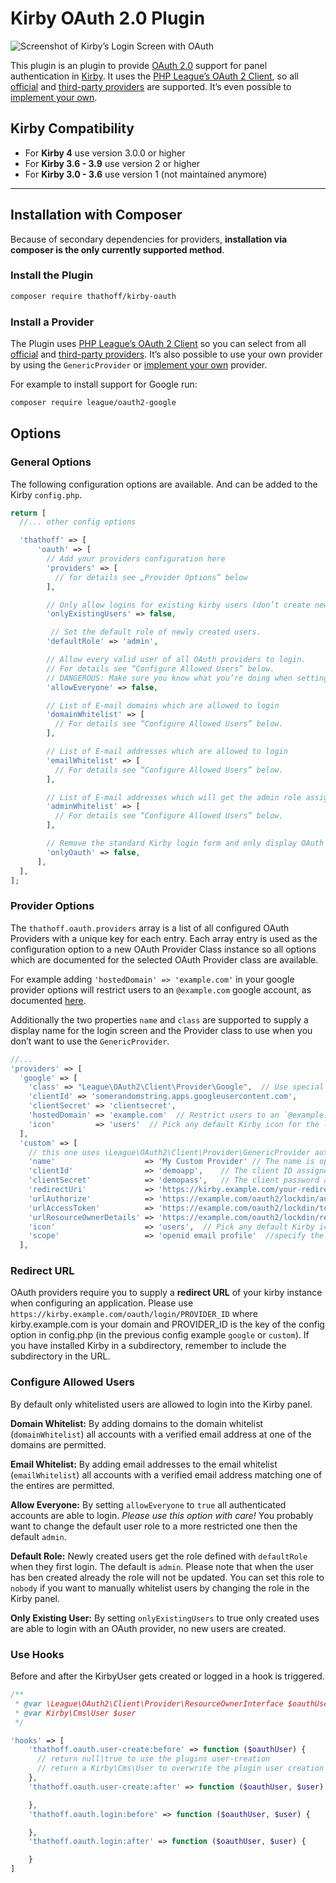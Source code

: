 # Kirby OAuth 2.0 Plugin

![Screenshot of Kirby’s Login Screen with OAuth](/.github/screenshot.png?raw=true)

This plugin is an plugin to provide [OAuth 2.0](http://oauth.net/2/) support for panel authentication in [Kirby](https://getkirby.com). It uses the [PHP League’s OAuth 2 Client](https://oauth2-client.thephpleague.com/), so all [official](https://oauth2-client.thephpleague.com/providers/league/) and [third-party providers](https://oauth2-client.thephpleague.com/providers/thirdparty/) are supported. It’s even possible to [implement your own](https://oauth2-client.thephpleague.com/providers/implementing/).

## Kirby Compatibility

- For **Kirby 4** use version 3.0.0 or higher
- For **Kirby 3.6 - 3.9** use version 2 or higher
- For **Kirby 3.0 - 3.6** use version 1 (not maintained anymore)

---

## Installation with Composer

Because of secondary dependencies for providers, **installation via composer is the only currently supported method**.

### Install the Plugin

```sh
composer require thathoff/kirby-oauth
```

### Install a Provider

The Plugin uses [PHP League’s OAuth 2 Client](https://oauth2-client.thephpleague.com/) so you can select from all [official](https://oauth2-client.thephpleague.com/providers/league/) and [third-party providers](https://oauth2-client.thephpleague.com/providers/thirdparty/). It’s also possible to use your own provider by using the `GenericProvider` or [implement your own](https://oauth2-client.thephpleague.com/providers/implementing/) provider.

For example to install support for Google run:

```sh
composer require league/oauth2-google
```

## Options

### General Options

The following configuration options are available. And can be added to the Kirby `config.php`.

```php
return [
  //... other config options

  'thathoff' => [
      'oauth' => [
        // Add your providers configuration here
        'providers' => [
          // for details see „Provider Options” below
        ],

        // Only allow logins for existing kirby users (don’t create new users)
        'onlyExistingUsers' => false,

         // Set the default role of newly created users.
        'defaultRole' => 'admin',

        // Allow every valid user of all OAuth providers to login.
        // For details see “Configure Allowed Users” below.
        // DANGEROUS: Make sure you know what you’re doing when setting this to true!
        'allowEveryone' => false,

        // List of E-mail domains which are allowed to login
        'domainWhitelist' => [
          // For details see “Configure Allowed Users” below.
        ],

        // List of E-mail addresses which are allowed to login
        'emailWhitelist' => [
          // For details see “Configure Allowed Users” below.
        ],

        // List of E-mail addresses which will get the admin role assigned
        'adminWhitelist' => [
          // For details see “Configure Allowed Users” below.
        ],

        // Remove the standard Kirby login form and only display OAuth options.
        'onlyOauth' => false,
      ],
  ],
];
```

### Provider Options

The `thathoff.oauth.providers` array is a list of all configured OAuth Providers with a unique key for each entry. Each array entry is used as the configuration option to a new OAuth Provider Class instance so all options which are documented for the selected OAuth Provider class are available.

For example adding `'hostedDomain' => 'example.com'` in your google provider options will restrict users to an `@example.com` google account, as documented [here](https://github.com/thephpleague/oauth2-google).

Additionally the two properties `name` and `class` are supported to supply a display name for the login screen and the Provider class to use when you don’t want to use the `GenericProvider`.

```php
//...
'providers' => [
  'google' => [
    'class' => "League\OAuth2\Client\Provider\Google",  // Use special google class from league/oauth2-google
    'clientId' => 'somerandomstring.apps.googleusercontent.com',
    'clientSecret' => 'clientsecret',
    'hostedDomain' => 'example.com'  // Restrict users to an `@example.com` google account (optional)
    'icon'         => 'users'  // Pick any default Kirby icon for the login button (optional)
  ],
  'custom' => [
    // this one uses \League\OAuth2\Client\Provider\GenericProvider automatically
    'name'                    => 'My Custom Provider' // The name is optional
    'clientId'                => 'demoapp',    // The client ID assigned to you by the provider
    'clientSecret'            => 'demopass',   // The client password assigned to you by the provider
    'redirectUri'             => 'https://kirby.example.com/your-redirect-url/',
    'urlAuthorize'            => 'https://example.com/oauth2/lockdin/authorize',
    'urlAccessToken'          => 'https://example.com/oauth2/lockdin/token',
    'urlResourceOwnerDetails' => 'https://example.com/oauth2/lockdin/resource',
    'icon'                    => 'users',  // Pick any default Kirby icon for the login button (optional)
    'scope'                   => 'openid email profile'  //specify the scope passed form the OIDC provider to kirby
  ],
```

### Redirect URL

OAuth providers require you to supply a **redirect URL** of your kirby instance when configuring an application.
Please use `https://kirby.example.com/oauth/login/PROVIDER_ID` where kirby.example.com is your domain and PROVIDER_ID is the key
of the config option in config.php (in the previous config example `google` or `custom`). If you have
installed Kirby in a subdirectory, remember to include the subdirectory in the URL.

### Configure Allowed Users

By default only whitelisted users are allowed to login into the Kirby panel.

**Domain Whitelist:** By adding domains to the domain whitelist (`domainWhitelist`) all accounts with a verified email address at one of the domains are permitted.

**Email Whitelist:** By adding email addresses to the email whitelist (`emailWhitelist`) all accounts with a verified email address matching one of the entires are permitted.

**Allow Everyone:** By setting `allowEveryone` to `true` all authenticated accounts are able to login. *Please use this option with care!* You probably want to change the default user role to a more restricted one then the default `admin`.

**Default Role:** Newly created users get the role defined with `defaultRole` when they first login. The default is `admin`. Please note that when the user has ben created already the role will not be updated. You can set this role to `nobody` if you want to manually whitelist users by changing the role in the Kirby panel.

**Only Existing User:** By setting `onlyExistingUsers` to true only created uses are able to login with an OAuth provider, no new users are created.

### Use Hooks

Before and after the KirbyUser gets created or logged in a hook is triggered.

```php
/**
 * @var \League\OAuth2\Client\Provider\ResourceOwnerInterface $oauthUser
 * @var Kirby\Cms\User $user
 */

'hooks' => [
    'thathoff.oauth.user-create:before' => function ($oauthUser) {
      // return null|true to use the plugins user-creation
      // return a Kirby\Cms\User to overwrite the plugin user creation
    },
    'thathoff.oauth.user-create:after' => function ($oauthUser, $user) {

    },
    'thathoff.oauth.login:before' => function ($oauthUser, $user) {

    },
    'thathoff.oauth.login:after' => function ($oauthUser, $user) {

    }
]
```
